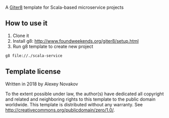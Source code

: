 A [Giter8][g8] template for Scala-based microservice projects

## How to use it

1. Clone it
2. Install g8: http://www.foundweekends.org/giter8/setup.html
2. Run g8 template to create new project
```bash
g8 file://./scala-service
```

Template license
----------------
Written in 2018 by Alexey Novakov 

To the extent possible under law, the author(s) have dedicated all copyright and related
and neighboring rights to this template to the public domain worldwide.
This template is distributed without any warranty. See <http://creativecommons.org/publicdomain/zero/1.0/>.

[g8]: http://www.foundweekends.org/giter8/
